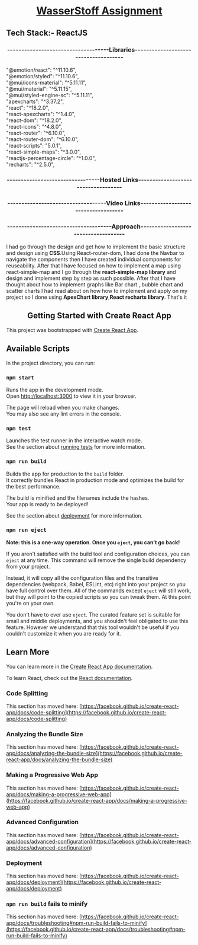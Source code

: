 <h1 align="center"><u>WasserStoff Assignment</u></h1>
<h2>Tech Stack:- ReactJS</h2>
<h3 align="center">------------------------------------Libraries-------------------------------------</h3><p>"@emotion/react": "^11.10.6",<br>
    "@emotion/styled": "^11.10.6",<br>
    "@mui/icons-material": "^5.11.11",<br>
    "@mui/material": "^5.11.15",<br>
    "@mui/styled-engine-sc": "^5.11.11",<br>
    "apexcharts": "^3.37.2",<br>
    "react": "^18.2.0",<br>
    "react-apexcharts": "^1.4.0",<br>
    "react-dom": "^18.2.0",<br>
    "react-icons": "^4.8.0",<br>
    "react-router": "^6.10.0",<br>
    "react-router-dom": "^6.10.0",<br>
    "react-scripts": "5.0.1",<br>
    "react-simple-maps": "^3.0.0",<br>
    "reactjs-percentage-circle": "^1.0.0",<br>
    "recharts": "^2.5.0",</p>
<h3 align="center">---------------------------------Hosted Links-----------------------------------</h3>
<p></p>
<h3 align="center">-----------------------------------Video Links-----------------------------------</h3>
<p></p>
<h3 align="center">-------------------------------------Approach------------------------------------</h3>
<p> I had go through the design and get how to implement the basic structure and design using <b>CSS</b>.Using React-router-dom, I had done the Navbar to navigate the components then I have created individual components for reuseability. After that I have focused on how to implement a map using react-simple-map and I go through the <b>react-simple-map library</b> and design and implement step by step as such possible. After that I have thought about how to implement graphs like Bar chart , bubble chart and scatter charts I had read about on how how to implement and apply on my project so I done using <b>ApexChart library</b>,<b>React recharts library</b>. That's it </p>
<h2 align="center">Getting Started with Create React App</h2>

This project was bootstrapped with [Create React App](https://github.com/facebook/create-react-app).

## Available Scripts

In the project directory, you can run:

### `npm start`

Runs the app in the development mode.\
Open [http://localhost:3000](http://localhost:3000) to view it in your browser.

The page will reload when you make changes.\
You may also see any lint errors in the console.

### `npm test`

Launches the test runner in the interactive watch mode.\
See the section about [running tests](https://facebook.github.io/create-react-app/docs/running-tests) for more information.

### `npm run build`

Builds the app for production to the `build` folder.\
It correctly bundles React in production mode and optimizes the build for the best performance.

The build is minified and the filenames include the hashes.\
Your app is ready to be deployed!

See the section about [deployment](https://facebook.github.io/create-react-app/docs/deployment) for more information.

### `npm run eject`

**Note: this is a one-way operation. Once you `eject`, you can't go back!**

If you aren't satisfied with the build tool and configuration choices, you can `eject` at any time. This command will remove the single build dependency from your project.

Instead, it will copy all the configuration files and the transitive dependencies (webpack, Babel, ESLint, etc) right into your project so you have full control over them. All of the commands except `eject` will still work, but they will point to the copied scripts so you can tweak them. At this point you're on your own.

You don't have to ever use `eject`. The curated feature set is suitable for small and middle deployments, and you shouldn't feel obligated to use this feature. However we understand that this tool wouldn't be useful if you couldn't customize it when you are ready for it.

## Learn More

You can learn more in the [Create React App documentation](https://facebook.github.io/create-react-app/docs/getting-started).

To learn React, check out the [React documentation](https://reactjs.org/).

### Code Splitting

This section has moved here: [https://facebook.github.io/create-react-app/docs/code-splitting](https://facebook.github.io/create-react-app/docs/code-splitting)

### Analyzing the Bundle Size

This section has moved here: [https://facebook.github.io/create-react-app/docs/analyzing-the-bundle-size](https://facebook.github.io/create-react-app/docs/analyzing-the-bundle-size)

### Making a Progressive Web App

This section has moved here: [https://facebook.github.io/create-react-app/docs/making-a-progressive-web-app](https://facebook.github.io/create-react-app/docs/making-a-progressive-web-app)

### Advanced Configuration

This section has moved here: [https://facebook.github.io/create-react-app/docs/advanced-configuration](https://facebook.github.io/create-react-app/docs/advanced-configuration)

### Deployment

This section has moved here: [https://facebook.github.io/create-react-app/docs/deployment](https://facebook.github.io/create-react-app/docs/deployment)

### `npm run build` fails to minify

This section has moved here: [https://facebook.github.io/create-react-app/docs/troubleshooting#npm-run-build-fails-to-minify](https://facebook.github.io/create-react-app/docs/troubleshooting#npm-run-build-fails-to-minify)
